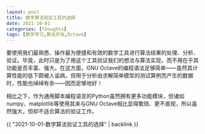 ```yaml
---
layout: post
title: 数学算法验证工具的选择
date: 2021-10-01
categories: [thoughts]
tags: [数学学习,算法开发,Octave]
---
```


要使用我们最熟悉、操作最为便捷和有效的数学工具进行算法结果的处理、分析、验证。毕竟，此时只是为了用这个工具验证我们的想法与算法实现，而不用在乎其功能是否丰富、强大。在这方面，GNU Octave的编程语法足够简单——虽然其计算性能的低下颇被人诟病，但用于分析由求解简单模型的测试算例而产生的数据时，性能也绰绰有余——因而足够地好！

相比之下，作为通用脚本编程语言的Python虽然拥有更多功能模块，但诸如numpy、matplotlib等使用其来与GNU Octave相比显得繁琐、更不直观，所以虽然强大，但却不适合算法的验证工作。

{{ "2021-10-01-数学算法验证工具的选择" | backlink }}
